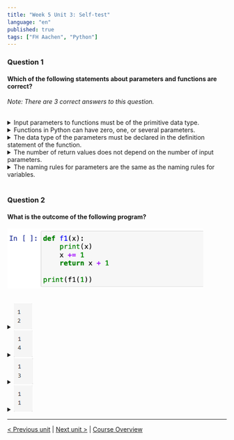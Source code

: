 ```yaml
---
title: "Week 5 Unit 3: Self-test"
language: "en"
published: true
tags: ["FH Aachen", "Python"]
---
```


### Question 1

#### Which of the following statements about parameters and functions are correct?

*Note: There are 3 correct answers to this question.*

<br>

<details>
	<summary>Input parameters to functions must be of the primitive data type.</summary>
	❌
</details>


<details>
	<summary>Functions in Python can have zero, one, or several parameters. </summary>
	✅
</details>


<details>
	<summary>The data type of the parameters must be declared in the definition statement of the function. </summary>
	❌
</details>


<details>
	<summary>The number of return values does not depend on the number of input parameters.</summary>
	✅
</details>


<details>
	<summary>The naming rules for parameters are the same as the naming rules for variables.</summary>
	✅
</details>

<br>

### Question 2

#### What is the outcome of the following program?

<img src=imgs/week5_unit3_f2.png width="450"><br><br>

<details>
	<summary><img src=imgs/week5_unit3_f2.1.png></summary>
	❌
</details>


<details>
	<summary><img src=imgs/week5_unit3_f2.2.png></summary>
	❌
</details>


<details>
	<summary><img src=imgs/week5_unit3_f2.3.png></summary>
	✅
</details>


<details>
	<summary><img src=imgs/week5_unit3_f2.4.png></summary>
	❌
</details>

---

[< Previous unit](/teaching/python-mooc/week5_unit3_adding_parameters) | [Next unit >](/teaching/python-mooc/week5_unit3_exercise) |
[Course Overview](/teaching/python-mooc)
